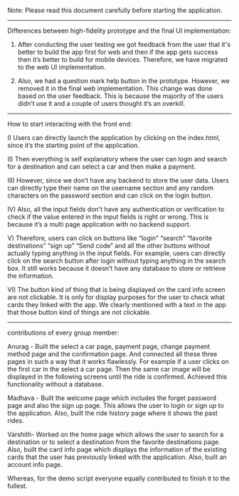 Note: Please read this document carefully before starting the application.
****************************************************************************************************************************************
Differences between high-fidelity prototype and the final UI implementation:

1) After conducting the user testing we got feedback from the user that it's better to build the app first for web and then if the app gets success then it’s better to build for mobile devices.
Therefore, we have migrated to the web UI implementation.

2) Also, we had a question mark help button in the prototype. However, we removed it in the final web implementation. This change was done based on the user feedback. This is because the majority of the users didn’t use it and a couple of users thought it’s an overkill.

*********************************************************************************************************************************************
How to start interacting with the front end:

I) Users can directly launch the application by clicking on the index.html, since it’s the starting point of the application.
  
II) Then everything is self explanatory where the user can login and search for a destination and can select a car and then make a payment.
  
III) However, since we don’t have any backend to store the user data. Users can directly type their name on the username section and any random characters on the password section and can click on the login button.
 
IV) Also, all the input fields don't have any authentication or verification to check if the value entered in the input fields is right or wrong. This is because it’s a multi page application with no backend support.
  
V) Therefore, users can click on buttons like “login” “search” “favorite destinations” “sign up” “Send code” and all the other buttons without actually typing anything in the input fields. For example, users can directly click on the search button after login without typing anything in the search box. It still works because it doesn’t have any database to store or retrieve the information.
  
 VI) The button kind of thing that is being displayed on the card info screen are not clickable. It is only for display purposes for the user to check what cards they linked with the app. We clearly mentioned with a text in the app that those button kind of things are not clickable.

**************************************************************************************************************************************************

contributions of every group member:

Anurag - Built the select a car page, payment page, change payment method page and the confirmation page. And connected all these three pages in such a way that it works flawlessly. For example if a user clicks on the first car in the select a car page. Then the same car image will be displayed in the following screens until the ride is confirmed. Achieved this functionality without a database.

Madhava - Built the welcome page which includes the forget password page and also the sign up page. This allows the user to login or sign up to the application. Also, built the ride history page where it shows the past rides.

Varshith- Worked on the home page which allows the user to search for a destination or to select a destination from the favorite destinations page. Also, built the card info page which displays the information of the existing cards that the user has previously linked with the application.  Also, built an account info page.

Whereas, for the demo script everyone equally contributed to finish it to the fullest.
